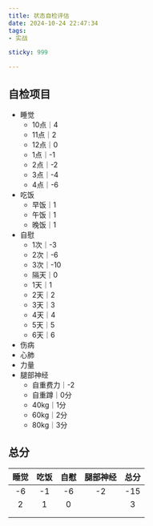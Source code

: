 ```yaml
---
title: 状态自检评估
date: 2024-10-24 22:47:34
tags:
- 实战

sticky: 999

---
```


## 自检项目

- 睡觉
  - 10点｜4
  - 11点｜2
  - 12点｜0
  - 1点｜-1
  - 2点｜-2
  - 3点｜-4
  - 4点｜-6
- 吃饭
  - 早饭｜1
  - 午饭｜1
  - 晚饭｜1
- 自慰
  - 1次｜-3
  - 2次｜-6
  - 3次｜-10
  - 隔天｜0
  - 1天｜1
  - 2天｜2
  - 3天｜3
  - 4天｜4
  - 5天｜5
  - 6天｜6
- 伤病
- 心肺
- 力量
- 腿部神经
  - 自重费力｜-2
  - 自重蹲｜0分
  - 40kg｜1分
  - 60kg｜2分
  - 80kg｜3分

## 总分



| 睡觉 | 吃饭 | 自慰 | 腿部神经 | 总分 |
| :--: | :--: | :--: | :------: | :--: |
|  -6  |  -1  |  -6  |    -2    | -15  |
|  2   |  1   |  0   |          |  3   |
|      |      |      |          |      |
|      |      |      |          |      |

